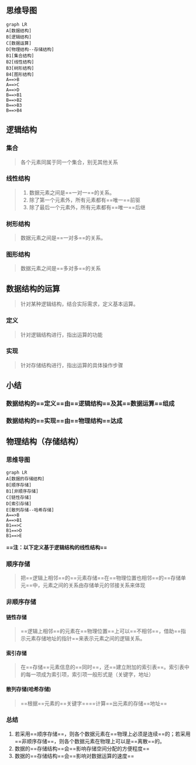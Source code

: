 
## 思维导图
```mermaid
graph LR
A[数据结构]
B[逻辑结构]
C[数据运算]
D[物理结构--存储结构]
B1[集合结构]
B2[线性结构]
B3[树形结构]
B4[图形结构]
A==>B
A==>C
A==>D
B==>B1
B==>B2
B==>B3
B==>B4
```
## 逻辑结构
### 集合
> 各个元素同属于同一个集合，别无其他关系

### 线性结构
> 1. 数据元素之间是==一对一==的关系。
> 2. 除了第一个元素外，所有元素都有==唯一==前驱
> 3. 除了最后一个元素外，所有元素都有==唯一==后继

### 树形结构
> 数据元素之间是==一对多==的关系。

### 图形结构
> 数据元素之间是==多对多==的关系



## 数据结构的运算
> 针对某种逻辑结构，结合实际需求，定义基本运算。

### 定义

> 针对逻辑结构进行，指出运算的功能

### 实现

> 针对存储结构进行，指出运算的具体操作步骤



## 小结

### 数据结构的==定义==由==逻辑结构==及其==数据运算==组成

### 数据结构的==实现==由==物理结构==达成



## 物理结构（存储结构）

### 思维导图

```mermaid
graph LR
A[数据的存储结构]
B[顺序存储]
B1[非顺序存储]
C[链性存储]
D[索引存储]
E[散列存储--哈希存储]
A==>B
A==>B1
B1==>C
B1==>D
B1==>E
```



**==注：以下定义基于逻辑结构的线性结构==**

### 顺序存储

> 把==逻辑上相邻==的==元素存储==在==物理位置也相邻==的==存储单元==中，元素之间的关系由存储单元的邻接关系来体现



### 非顺序存储

#### 链性存储

> ==逻辑上相邻==的元素在==物理位置==上可以==不相邻==，借助==指示元素存储地址的指针==来表示元素之间的逻辑关系。

#### 索引存储

> 在==存储==元素信息的==同时==，还==建立附加的索引表==。索引表中的每一项成为索引项，索引项一般形式是（关键字，地址）

#### 散列存储(哈希存储)

> ==根据==元素的==关键字====计算==出元素的存储==地址==



### 总结

1. 若采用==顺序存储==，则各个数据元素在==物理上必须是连续==的；若采用==非顺序存储==，则各个数据元素在物理上可以是==离散==的。
2. 数据的==存储结构==会==影响存储空间分配的方便程度==
3. 数据的==存储结构==会==影响对数据运算的速度==


<!--stackedit_data:
eyJoaXN0b3J5IjpbLTEwNjQyMDE3MDVdfQ==
-->